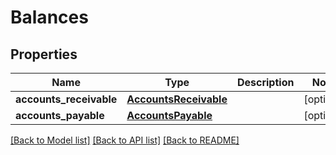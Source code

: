 # Balances

## Properties
Name | Type | Description | Notes
------------ | ------------- | ------------- | -------------
**accounts_receivable** | [**AccountsReceivable**](AccountsReceivable.md) |  | [optional] 
**accounts_payable** | [**AccountsPayable**](AccountsPayable.md) |  | [optional] 

[[Back to Model list]](../README.md#documentation-for-models) [[Back to API list]](../README.md#documentation-for-api-endpoints) [[Back to README]](../README.md)


